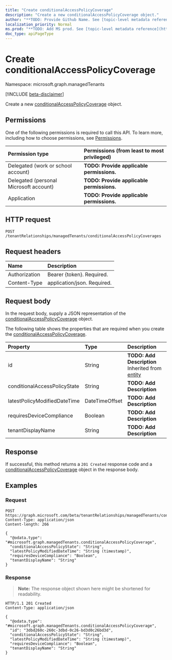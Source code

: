 ```yaml
---
title: "Create conditionalAccessPolicyCoverage"
description: "Create a new conditionalAccessPolicyCoverage object."
author: "**TODO: Provide Github Name. See [topic-level metadata reference](https://msgo.azurewebsites.net/add/document/guidelines/metadata.html#topic-level-metadata)**"
localization_priority: Normal
ms.prod: "**TODO: Add MS prod. See [topic-level metadata reference](https://msgo.azurewebsites.net/add/document/guidelines/metadata.html#topic-level-metadata)**"
doc_type: apiPageType
---
```


# Create conditionalAccessPolicyCoverage
Namespace: microsoft.graph.managedTenants

[!INCLUDE [beta-disclaimer](../../includes/beta-disclaimer.md)]

Create a new [conditionalAccessPolicyCoverage](../resources/managedtenants-conditionalaccesspolicycoverage.md) object.

## Permissions
One of the following permissions is required to call this API. To learn more, including how to choose permissions, see [Permissions](/graph/permissions-reference).

|Permission type|Permissions (from least to most privileged)|
|:---|:---|
|Delegated (work or school account)|**TODO: Provide applicable permissions.**|
|Delegated (personal Microsoft account)|**TODO: Provide applicable permissions.**|
|Application|**TODO: Provide applicable permissions.**|

## HTTP request

<!-- {
  "blockType": "ignored"
}
-->
``` http
POST /tenantRelationships/managedTenants/conditionalAccessPolicyCoverages
```

## Request headers
|Name|Description|
|:---|:---|
|Authorization|Bearer {token}. Required.|
|Content-Type|application/json. Required.|

## Request body
In the request body, supply a JSON representation of the [conditionalAccessPolicyCoverage](../resources/managedtenants-conditionalaccesspolicycoverage.md) object.

The following table shows the properties that are required when you create the [conditionalAccessPolicyCoverage](../resources/managedtenants-conditionalaccesspolicycoverage.md).

|Property|Type|Description|
|:---|:---|:---|
|id|String|**TODO: Add Description** Inherited from [entity](../resources/managedtenants-entity.md)|
|conditionalAccessPolicyState|String|**TODO: Add Description**|
|latestPolicyModifiedDateTime|DateTimeOffset|**TODO: Add Description**|
|requiresDeviceCompliance|Boolean|**TODO: Add Description**|
|tenantDisplayName|String|**TODO: Add Description**|



## Response

If successful, this method returns a `201 Created` response code and a [conditionalAccessPolicyCoverage](../resources/managedtenants-conditionalaccesspolicycoverage.md) object in the response body.

## Examples

### Request
<!-- {
  "blockType": "request",
  "name": "create_conditionalaccesspolicycoverage_from_"
}
-->
``` http
POST https://graph.microsoft.com/beta/tenantRelationships/managedTenants/conditionalAccessPolicyCoverages
Content-Type: application/json
Content-length: 266

{
  "@odata.type": "#microsoft.graph.managedTenants.conditionalAccessPolicyCoverage",
  "conditionalAccessPolicyState": "String",
  "latestPolicyModifiedDateTime": "String (timestamp)",
  "requiresDeviceCompliance": "Boolean",
  "tenantDisplayName": "String"
}
```


### Response
>**Note:** The response object shown here might be shortened for readability.
<!-- {
  "blockType": "response",
  "truncated": true,
  "@odata.type": "microsoft.graph.managedTenants.conditionalAccessPolicyCoverage"
}
-->
``` http
HTTP/1.1 201 Created
Content-Type: application/json

{
  "@odata.type": "#microsoft.graph.managedTenants.conditionalAccessPolicyCoverage",
  "id": "3dbd260c-260c-3dbd-0c26-bd3d0c26bd3d",
  "conditionalAccessPolicyState": "String",
  "latestPolicyModifiedDateTime": "String (timestamp)",
  "requiresDeviceCompliance": "Boolean",
  "tenantDisplayName": "String"
}
```

